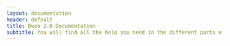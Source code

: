```yaml
---
layout: documentation
header: default
title: Dwoo 2.0 Documentation
subtitle: You will find all the help you need in the different parts of this documentation
---
```

